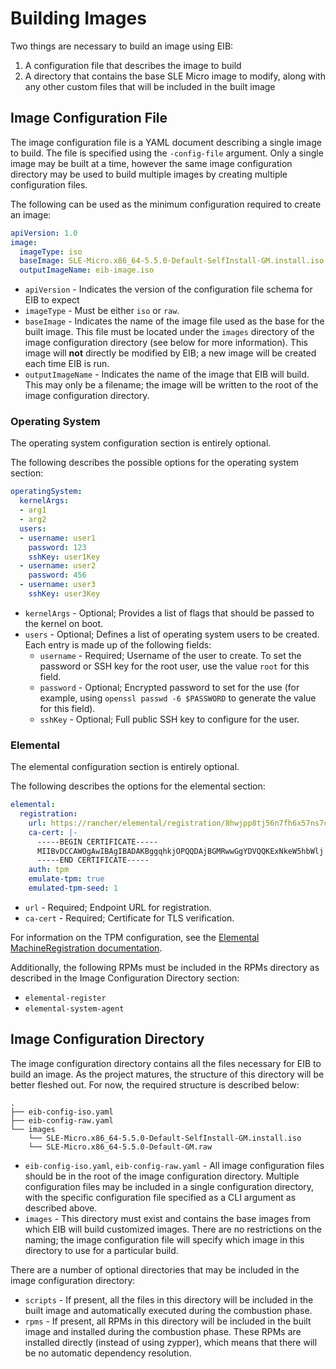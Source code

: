 # Building Images

Two things are necessary to build an image using EIB:
1. A configuration file that describes the image to build
1. A directory that contains the base SLE Micro image to modify, along with any other custom files that
   will be included in the built image

## Image Configuration File

The image configuration file is a YAML document describing a single image to build. The file is specified using
the `-config-file` argument. Only a single image may be built at a time, however the same image configuration
directory may be used to build multiple images by creating multiple configuration files.

The following can be used as the minimum configuration required to create an image:
```yaml
apiVersion: 1.0
image:
  imageType: iso
  baseImage: SLE-Micro.x86_64-5.5.0-Default-SelfInstall-GM.install.iso
  outputImageName: eib-image.iso
```

* `apiVersion` - Indicates the version of the configuration file schema for EIB to expect 
* `imageType` - Must be either `iso` or `raw`.
* `baseImage` - Indicates the name of the image file used as the base for the built image. This file must be located
  under the `images` directory of the image configuration directory (see below for more information). This image will
  **not** directly be modified by EIB; a new image will be created each time EIB is run.
* `outputImageName` - Indicates the name of the image that EIB will build. This may only be a filename; the image will
  be written to the root of the image configuration directory.

### Operating System

The operating system configuration section is entirely optional.

The following describes the possible options for the operating system section:
```yaml
operatingSystem:
  kernelArgs:
  - arg1
  - arg2
  users:
  - username: user1
    password: 123
    sshKey: user1Key
  - username: user2
    password: 456
  - username: user3
    sshKey: user3Key
```

* `kernelArgs` - Optional; Provides a list of flags that should be passed to the kernel on boot.
* `users` - Optional; Defines a list of operating system users to be created. Each entry is made up of
  the following fields:
  * `username` - Required; Username of the user to create. To set the password or SSH key for the root user,
    use the value `root` for this field.
  * `password` - Optional; Encrypted password to set for the use (for example, using `openssl passwd -6 $PASSWORD`
    to generate the value for this field).
  * `sshKey` - Optional; Full public SSH key to configure for the user.

### Elemental

The elemental configuration section is entirely optional.

The following describes the options for the elemental section:
```yaml
elemental:
  registration:
    url: https://rancher/elemental/registration/8hwjpp8tj56n7fh6x57ns7cd2tv6vxnbzg79zwmqzxdql2lm92xslr
    ca-cert: |-
      -----BEGIN CERTIFICATE-----
      MIIBvDCCAWOgAwIBAgIBADAKBggqhkjOPQQDAjBGMRwwGgYDVQQKExNkeW5hbWlj
      -----END CERTIFICATE-----
    auth: tpm
    emulate-tpm: true
    emulated-tpm-seed: 1
```

* `url` - Required; Endpoint URL for registration.
* `ca-cert` - Required; Certificate for TLS verification.

For information on the TPM configuration, see the [Elemental MachineRegistration documentation](https://elemental.docs.rancher.com/machineregistration-reference/#configelementalregistration).

Additionally, the following RPMs must be included in the RPMs directory as described in the
Image Configuration Directory section:
* `elemental-register`
* `elemental-system-agent`

## Image Configuration Directory

The image configuration directory contains all the files necessary for EIB to build an image. As the project matures,
the structure of this directory will be better fleshed out. For now, the required structure is described below:

```shell
.
├── eib-config-iso.yaml
├── eib-config-raw.yaml
└── images
    └── SLE-Micro.x86_64-5.5.0-Default-SelfInstall-GM.install.iso
    └── SLE-Micro.x86_64-5.5.0-Default-GM.raw
```

* `eib-config-iso.yaml`, `eib-config-raw.yaml` - All image configuration files should be in the root of the image
  configuration directory. Multiple configuration files may be included in a single configuration directory, with
  the specific configuration file specified as a CLI argument as described above.
* `images` - This directory must exist and contains the base images from which EIB will build customized images. There
  are no restrictions on the naming; the image configuration file will specify which image in this directory to use
  for a particular build.

There are a number of optional directories that may be included in the image configuration directory:

* `scripts` - If present, all the files in this directory will be included in the built image and automatically
  executed during the combustion phase.
* `rpms` - If present, all RPMs in this directory will be included in the built image and installed during the 
  combustion phase. These RPMs are installed directly (instead of using zypper), which means that there will be no
  automatic dependency resolution.
